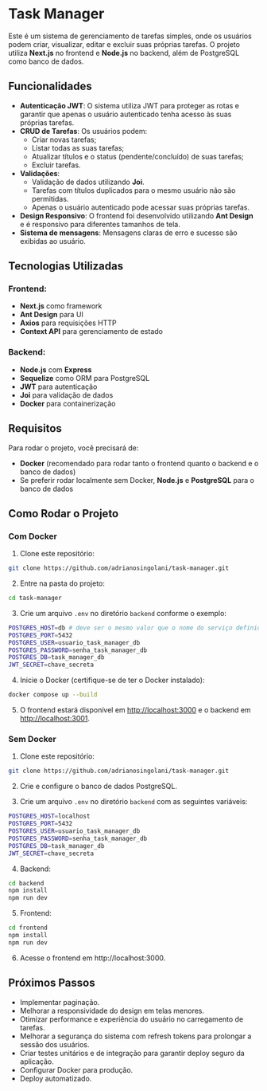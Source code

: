 # Task Manager

Este é um sistema de gerenciamento de tarefas simples, onde os usuários podem criar, visualizar, editar e excluir suas próprias tarefas. O projeto utiliza **Next.js** no frontend e **Node.js** no backend, além de PostgreSQL como banco de dados.

## Funcionalidades

- **Autenticação JWT**: O sistema utiliza JWT para proteger as rotas e garantir que apenas o usuário autenticado tenha acesso às suas próprias tarefas.
- **CRUD de Tarefas**: Os usuários podem:
  - Criar novas tarefas;
  - Listar todas as suas tarefas;
  - Atualizar títulos e o status (pendente/concluído) de suas tarefas;
  - Excluir tarefas.
- **Validações**: 
  - Validação de dados utilizando **Joi**.
  - Tarefas com títulos duplicados para o mesmo usuário não são permitidas.
  - Apenas o usuário autenticado pode acessar suas próprias tarefas.
- **Design Responsivo**: O frontend foi desenvolvido utilizando **Ant Design** e é responsivo para diferentes tamanhos de tela.
- **Sistema de mensagens**: Mensagens claras de erro e sucesso são exibidas ao usuário.

## Tecnologias Utilizadas

### Frontend:
- **Next.js** como framework 
- **Ant Design** para UI
- **Axios** para requisições HTTP
- **Context API** para gerenciamento de estado

### Backend:
- **Node.js** com **Express**
- **Sequelize** como ORM para PostgreSQL
- **JWT** para autenticação
- **Joi** para validação de dados
- **Docker** para containerização

## Requisitos

Para rodar o projeto, você precisará de:
- **Docker** (recomendado para rodar tanto o frontend quanto o backend e o banco de dados)
- Se preferir rodar localmente sem Docker, **Node.js** e **PostgreSQL** para o banco de dados

## Como Rodar o Projeto

### Com Docker

1. Clone este repositório:
```bash
git clone https://github.com/adrianosingolani/task-manager.git
```

2. Entre na pasta do projeto:
```bash
cd task-manager
```

3. Crie um arquivo `.env` no diretório `backend` conforme o exemplo:

```bash
POSTGRES_HOST=db # deve ser o mesmo valor que o nome do serviço definido no docker-compose.yaml
POSTGRES_PORT=5432
POSTGRES_USER=usuario_task_manager_db
POSTGRES_PASSWORD=senha_task_manager_db
POSTGRES_DB=task_manager_db
JWT_SECRET=chave_secreta
```

4. Inicie o Docker (certifique-se de ter o Docker instalado):
```bash
docker compose up --build
```

5. O frontend estará disponível em [http://localhost:3000](http://localhost:3000) e o backend em [http://localhost:3001](http://localhost:3001).

### Sem Docker

1. Clone este repositório:
```bash
git clone https://github.com/adrianosingolani/task-manager.git
```

2. Crie e configure o banco de dados PostgreSQL.

3. Crie um arquivo `.env` no diretório `backend` com as seguintes variáveis:

```bash
POSTGRES_HOST=localhost
POSTGRES_PORT=5432
POSTGRES_USER=usuario_task_manager_db
POSTGRES_PASSWORD=senha_task_manager_db
POSTGRES_DB=task_manager_db
JWT_SECRET=chave_secreta
```

4. Backend:

```bash
cd backend
npm install
npm run dev
```

5. Frontend:
```bash
cd frontend
npm install
npm run dev
```

6. Acesse o frontend em http://localhost:3000.

## Próximos Passos

- Implementar paginação.
- Melhorar a responsividade do design em telas menores.
- Otimizar performance e experiência do usuário no carregamento de tarefas.
- Melhorar a segurança do sistema com refresh tokens para prolongar a sessão dos usuários.
- Criar testes unitários e de integração para garantir deploy seguro da aplicação.
- Configurar Docker para produção.
- Deploy automatizado.
